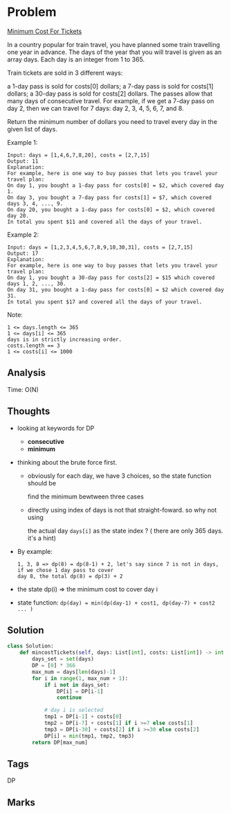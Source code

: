 # Problem

[Minimum Cost For Tickets](https://leetcode.com/problems/minimum-cost-for-tickets)

In a country popular for train travel, you have planned some train travelling one year in advance. The days of the year that you will travel is given as an array days. Each day is an integer from 1 to 365.

Train tickets are sold in 3 different ways:

a 1-day pass is sold for costs\[0\] dollars; a 7-day pass is sold for costs\[1\] dollars; a 30-day pass is sold for costs\[2\] dollars. The passes allow that many days of consecutive travel. For example, if we get a 7-day pass on day 2, then we can travel for 7 days: day 2, 3, 4, 5, 6, 7, and 8.

Return the minimum number of dollars you need to travel every day in the given list of days.

Example 1:

```text
Input: days = [1,4,6,7,8,20], costs = [2,7,15]
Output: 11
Explanation: 
For example, here is one way to buy passes that lets you travel your travel plan:
On day 1, you bought a 1-day pass for costs[0] = $2, which covered day 1.
On day 3, you bought a 7-day pass for costs[1] = $7, which covered days 3, 4, ..., 9.
On day 20, you bought a 1-day pass for costs[0] = $2, which covered day 20.
In total you spent $11 and covered all the days of your travel.
```

Example 2:

```text
Input: days = [1,2,3,4,5,6,7,8,9,10,30,31], costs = [2,7,15]
Output: 17
Explanation: 
For example, here is one way to buy passes that lets you travel your travel plan:
On day 1, you bought a 30-day pass for costs[2] = $15 which covered days 1, 2, ..., 30.
On day 31, you bought a 1-day pass for costs[0] = $2 which covered day 31.
In total you spent $17 and covered all the days of your travel.
```

Note:

```text
1 <= days.length <= 365
1 <= days[i] <= 365
days is in strictly increasing order.
costs.length == 3
1 <= costs[i] <= 1000
```

## Analysis

Time: O\(N\)

## Thoughts

* looking at keywords for DP
  * **consecutive**
  * **minimum**
* thinking about the brute force first.
  * obviously for each day, we have 3 choices, so the state function should be

    find the minimum bewtween three cases

  * directly using index of days is not that straight-foward. so why not using 

    the actual day `days[i]` as the state index ? \( there are only 365 days. it's a hint\)
* By example:

  ```text
  1, 3, 8 => dp(8) = dp(8-1) + 2, let's say since 7 is not in days, if we chose 1 day pass to cover
  day 8, the total dp(8) = dp(3) + 2
  ```

* the state dp\(i\) =&gt; the minimum cost to cover day i 
* state function: `dp(day) = min(dp(day-1) + cost1, dp(day-7) + cost2 ... )`  

## Solution

```python
class Solution:
    def mincostTickets(self, days: List[int], costs: List[int]) -> int:        
        days_set = set(days)
        DP = [0] * 366
        max_num = days[len(days)-1]
        for i in range(1, max_num + 1):
            if i not in days_set:
                DP[i] = DP[i-1]
                continue

            # day i is selected            
            tmp1 = DP[i-1] + costs[0]
            tmp2 = DP[i-7] + costs[1] if i >=7 else costs[1]
            tmp3 = DP[i-30] + costs[2] if i >=30 else costs[2]
            DP[i] = min(tmp1, tmp2, tmp3)
        return DP[max_num]
```

## Tags

DP

## Marks

